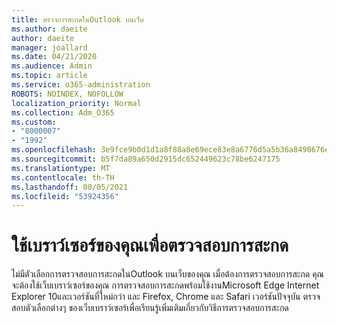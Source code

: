 ```yaml
---
title: ตรวจการสะกดในOutlook บนเว็บ
ms.author: daeite
author: daeite
manager: joallard
ms.date: 04/21/2020
ms.audience: Admin
ms.topic: article
ms.service: o365-administration
ROBOTS: NOINDEX, NOFOLLOW
localization_priority: Normal
ms.collection: Adm_O365
ms.custom:
- "8000007"
- "1992"
ms.openlocfilehash: 3e9fce9b0d1d1a8f88a8e69ece83e8a6776d5a5b36a8490676e274b23741052f
ms.sourcegitcommit: b5f7da89a650d2915dc652449623c78be6247175
ms.translationtype: MT
ms.contentlocale: th-TH
ms.lasthandoff: 08/05/2021
ms.locfileid: "53924356"
---
```

# <a name="use-your-browser-to-check-spelling"></a>ใช้เบราว์เซอร์ของคุณเพื่อตรวจสอบการสะกด

ไม่มีตัวเลือกการตรวจสอบการสะกดในOutlook บนเว็บของคุณ เมื่อต้องการตรวจสอบการสะกด คุณจะต้องใช้เว็บเบราว์เซอร์ของคุณ การตรวจสอบการสะกดพร้อมใช้งานMicrosoft Edge Internet Explorer 10และเวอร์ชันที่ใหม่กว่า และ Firefox, Chrome และ Safari เวอร์ชันปัจจุบัน ตรวจสอบตัวเลือกต่างๆ ของเว็บเบราว์เซอร์เพื่อเรียนรู้เพิ่มเติมเกี่ยวกับวิธีการตรวจสอบการสะกด